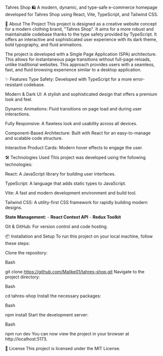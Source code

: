 Tahres Shop 🛍️
A modern, dynamic, and type-safe e-commerce homepage developed for Tahres Shop using React, Vite, TypeScript, and Tailwind CSS.

🚀 About The Project
This project is designed as a creative website concept for a modern clothing brand, "Tahres Shop". It aims for a more robust and maintainable codebase thanks to the type safety provided by TypeScript. It offers an interactive and sophisticated user experience with its dark theme, bold typography, and fluid animations.

The project is developed with a Single Page Application (SPA) architecture. This allows for instantaneous page transitions without full-page reloads, unlike traditional websites. This approach provides users with a seamless, fast, and fluid browsing experience similar to a desktop application.

✨ Features
Type Safety: Developed with TypeScript for a more error-resistant codebase.

Modern & Dark UI: A stylish and sophisticated design that offers a premium look and feel.

Dynamic Animations: Fluid transitions on page load and during user interactions.

Fully Responsive: A flawless look and usability across all devices.

Component-Based Architecture: Built with React for an easy-to-manage and scalable code structure.

Interactive Product Cards: Modern hover effects to engage the user.

🛠️ Technologies Used
This project was developed using the following technologies:

React: A JavaScript library for building user interfaces.

TypeScript: A language that adds static types to JavaScript.

Vite: A fast and modern development environment and build tool.

Tailwind CSS: A utility-first CSS framework for rapidly building modern designs.

 **State Management:**
    - **React Context API**
    - **Redux Toolkit** 

Git & GitHub: For version control and code hosting.

📦 Installation and Setup
To run this project on your local machine, follow these steps:

Clone the repository:

Bash

git clone https://github.com/Malike01/tahres-shop.git
Navigate to the project directory:

Bash

cd tahres-shop
Install the necessary packages:

Bash

npm install
Start the development server:

Bash

npm run dev
You can now view the project in your browser at http://localhost:5173.

📄 License
This project is licensed under the MIT License.
